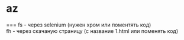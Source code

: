 # az
===
fs - через selenium (нужен хром или поментять код)  
fh - через скачаную страницу (с название 1.html или поменять код)  
